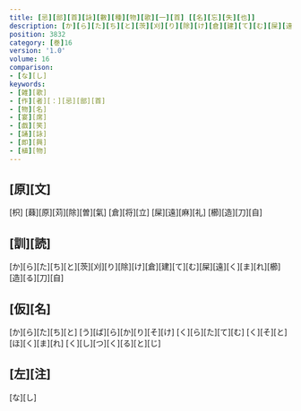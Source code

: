 ```yaml
---
title: [忌][部][首][詠][數][種][物][歌][一][首] [[名][忘][失][也]]
description: [か][ら][た][ち][と][茨][刈][り][除][け][倉][建][て][む][屎][遠][く][ま][れ][櫛][造][る][刀][自]
position: 3832
category: [巻]16
version: '1.0'
volume: 16
comparison:
- [な][し]
keywords:
- [雑][歌]
- [作][者][：][忌][部][首]
- [物][名]
- [宴][席]
- [戯][笑]
- [誦][詠]
- [即][興]
- [植][物]
---
```


## [原][文]

[枳] [蕀][原][苅][除][曽][氣] [倉][将][立] [屎][遠][麻][礼] [櫛][造][刀][自]

## [訓][読]

[か][ら][た][ち][と][茨][刈][り][除][け][倉][建][て][む][屎][遠][く][ま][れ][櫛][造][る][刀][自]

## [仮][名]

[か][ら][た][ち][と] [う][ば][ら][か][り][そ][け] [く][ら][た][て][む] [く][そ][と][ほ][く][ま][れ] [く][し][つ][く][る][と][じ]

## [左][注]

[な][し]
